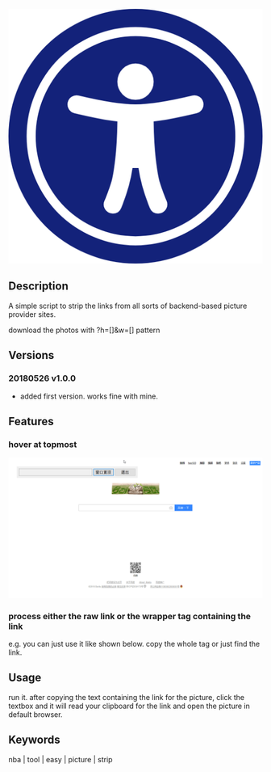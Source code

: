 ![logo](./universal-access.png)

## Description

A simple script to strip the links from all sorts of backend-based picture provider sites.

download the photos with ?h=[]&w=[] pattern

## Versions

### 20180526 v1.0.0

- added first version. works fine with mine.

## Features

### hover at topmost

![hover](./hover.gif)

### process either the raw link or the wrapper tag containing the link

e.g. you can just use it like shown below. copy the whole tag or just find the link.

## Usage

run it. after copying the text containing the link for the picture, click the textbox and it will read your clipboard for the link and open the picture in default browser.


## Keywords

nba | tool | easy | picture | strip
